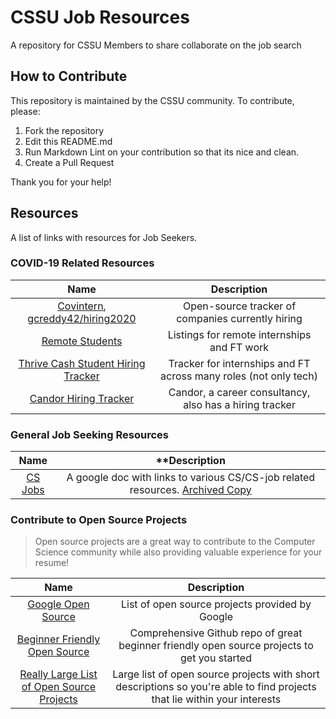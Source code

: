 # CSSU Job Resources

A repository for CSSU Members to share collaborate on the job search

## How to Contribute

This repository is maintained by the CSSU community. To contribute, please:

1. Fork the repository
2. Edit this README.md
3. Run Markdown Lint on your contribution so that its nice and clean.
4. Create a Pull Request

Thank you for your help!

## Resources

A list of links with resources for Job Seekers.

### COVID-19 Related Resources

|                                              **Name**                                               |                         **Description**                          |
| :-------------------------------------------------------------------------------------------------: | :--------------------------------------------------------------: |
| [Covintern](https://covintern.com), [gcreddy42/hiring2020](https://github.com/gcreddy42/hiring2020) |        Open-source tracker of companies currently hiring         |
|                       [Remote Students](https://remotestudents.co/#listings)                        |           Listings for remote internships and FT work            |
|         [Thrive Cash Student Hiring Tracker](https://thrivecash.com/student-hiring-tracker)         | Tracker for internships and FT across many roles (not only tech) |
|                      [Candor Hiring Tracker](https://candor.co/hiring-freezes)                      |     Candor, a career consultancy, also has a hiring tracker      |

### General Job Seeking Resources

|                                            **Name**                                             |                         **Description                         |
| :---------------------------------------------------------------------------------------------: | :-------------------------------------------------------------: |
| [CS Jobs](https://docs.google.com/document/d/1VL3GqkwWWjXuK6MHGxGq81sOf0GJRr8Gxn5dlcHBXVk/edit) | A  google doc with links to various CS/CS-job related resources. [Archived Copy](./archive/cs%20jobs.docx) |

### Contribute to Open Source Projects

>Open source projects are a great way to contribute to the Computer Science
>community while also providing valuable experience for your resume!

|                                            **Name**                                             |                         **Description**                         |
| :---------------------------------------------------------------------------------------------: | :-------------------------------------------------------------: |
| [Google Open Source](https://opensource.google/projects/explore/featured) | List of open source projects provided by Google |
| [Beginner Friendly Open Source](https://github.com/MunGell/awesome-for-beginners) | Comprehensive Github repo of great beginner friendly open source projects to get you started |
| [Really Large List of Open Source Projects](https://medium.com/@likid_geimfari/the-list-of-interesting-open-source-projects-2daaa2153f7c) | Large list of open source projects with short descriptions so you're able to find projects that lie within your interests |
